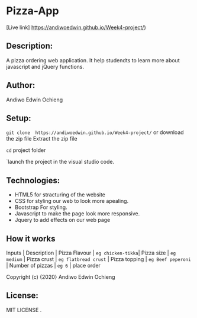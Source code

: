 # Pizza-App
[Live link] https://andiwoedwin.github.io/Week4-project/)


## Description: 
A pizza ordering web application. It help studendts to learn more about javascript and jQuery functions.

## Author:
Andiwo Edwin Ochieng
## Setup:
`git clone  https://andiwoedwin.github.io/Week4-project/` or download the zip file
Extract the zip file

`cd` project folder

`launch the project in the visual studio code.

## Technologies:
* HTML5 for stracturing of the website
* CSS for styling our web to look more apealing.
* Bootstrap For styling.
* Javascript to make the page look more responsive.
* Jquery to add effects on our web page

## How it works
Inputs |  Description |
Pizza Flavour   | `eg chicken-tikka`|
Pizza size     | `eg medium`   | 
Pizza crust    | `eg flatbread crust`   |
Pizza topping    | `eg Beef peperoni`  |
Number of pizzas   | `eg 6`   |
place order

Copyright (c) {2020} Andiwo Edwin Ochieng
## License:
MIT LICENSE 
.
